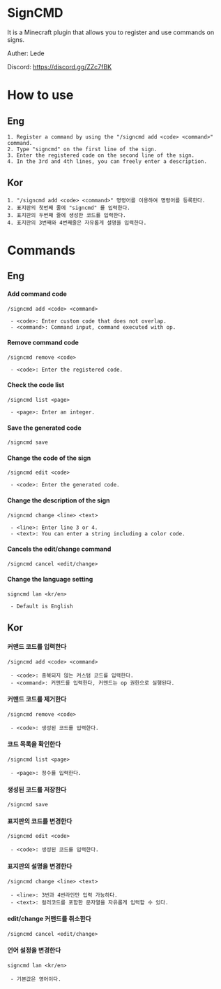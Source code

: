 # SignCMD

It is a Minecraft plugin that allows you to register and use commands on signs.

Auther: Lede

Discord: https://discord.gg/ZZc7fBK

# How to use

## Eng
```
1. Register a command by using the "/signcmd add <code> <command>" command.
2. Type "signcmd" on the first line of the sign.
3. Enter the registered code on the second line of the sign.
4. In the 3rd and 4th lines, you can freely enter a description.
```

## Kor
```
1. "/signcmd add <code> <command>" 명령어를 이용하여 명령어를 등록한다.
2. 표지판의 첫번째 줄에 "signcmd" 를 입력한다.
3. 표지판의 두번째 줄에 생성한 코드를 입력한다.
4. 표지판의 3번째와 4번째줄은 자유롭게 설명을 입력한다.
```

# Commands

## Eng

#### Add command code
```
/signcmd add <code> <command>

 - <code>: Enter custom code that does not overlap.
 - <command>: Command input, command executed with op.
```

#### Remove command code
```
/signcmd remove <code>

 - <code>: Enter the registered code.
```

#### Check the code list
```
/signcmd list <page>

 - <page>: Enter an integer.
```

#### Save the generated code
```
/signcmd save
```

#### Change the code of the sign
```
/signcmd edit <code>

 - <code>: Enter the generated code.
```

#### Change the description of the sign
```
/signcmd change <line> <text>

 - <line>: Enter line 3 or 4.
 - <text>: You can enter a string including a color code.
```

#### Cancels the edit/change command
```
/signcmd cancel <edit/change>
```

#### Change the language setting
```
signcmd lan <kr/en>

 - Default is English
```

## Kor

#### 커맨드 코드를 입력한다
```
/signcmd add <code> <command>

 - <code>: 중복되지 않는 커스텀 코드를 입력한다.
 - <command>: 커맨드를 입력한다, 커맨드는 op 권한으로 실행된다.
```

#### 커맨드 코드를 제거한다
```
/signcmd remove <code>

 - <code>: 생성된 코드를 입력한다.
```

#### 코드 목록을 확인한다
```
/signcmd list <page>

 - <page>: 정수를 입력한다.
```

#### 생성된 코드를 저장한다
```
/signcmd save
```

#### 표지판의 코드를 변경한다
```
/signcmd edit <code>

 - <code>: 생성된 코드를 입력한다.
```

#### 표지판의 설명을 변경한다
```
/signcmd change <line> <text>

 - <line>: 3번과 4번라인만 입력 가능하다.
 - <text>: 컬러코드를 포함한 문자열을 자유롭게 입력할 수 있다.
```

#### edit/change 커맨드를 취소한다
```
/signcmd cancel <edit/change>
```

#### 언어 설정을 변경한다
```
signcmd lan <kr/en>

 - 기본값은 영어이다.
```


